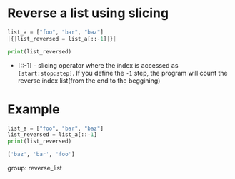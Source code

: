 # Reverse a list using slicing

```python
list_a = ["foo", "bar", "baz"]
|{|list_reversed = list_a[::-1]|}|

print(list_reversed)
```

- \[::-1\] - slicing operator where the index is accessed as `[start:stop:step]`. If you define the `-1` step, the program will count the reverse index list(from the end to the beggining)


# Example
```python
list_a = ["foo", "bar", "baz"]
list_reversed = list_a[::-1]
print(list_reversed)
```
```bash
['baz', 'bar', 'foo']
```

group: reverse_list
